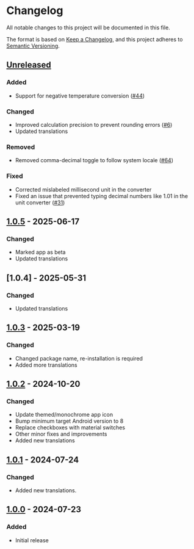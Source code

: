 # Changelog

All notable changes to this project will be documented in this file.

The format is based on [Keep a Changelog](https://keepachangelog.com/en/1.1.0/),
and this project adheres to [Semantic Versioning](https://semver.org/spec/v2.0.0.html).

## [Unreleased]

### Added

- Support for negative temperature conversion ([#44])

### Changed

- Improved calculation precision to prevent rounding errors ([#6])
- Updated translations

### Removed
 
- Removed comma-decimal toggle to follow system locale ([#64])

### Fixed

- Corrected mislabeled millisecond unit in the converter
- Fixed an issue that prevented typing decimal numbers like 1.01 in the unit converter ([#31])

## [1.0.5] - 2025-06-17

### Changed

- Marked app as beta
- Updated translations

## [1.0.4] - 2025-05-31

### Changed

- Updated translations

## [1.0.3] - 2025-03-19

### Changed
- Changed package name, re-installation is required
- Added more translations

## [1.0.2] - 2024-10-20

### Changed
- Update themed/monochrome app icon
- Bump minimum target Android version to 8
- Replace checkboxes with material switches
- Other minor fixes and improvements
- Added new translations

## [1.0.1] - 2024-07-24

### Changed
- Added new translations.

## [1.0.0] - 2024-07-23

### Added
- Initial release

[Unreleased]: https://github.com/FossifyOrg/Calculator/compare/1.0.5...HEAD
[1.0.5]: https://github.com/FossifyOrg/Calculator/compare/1.0.4...1.0.5
[1.1.0]: https://github.com/FossifyOrg/Calculator/compare/1.0.3...1.1.0
[1.0.3]: https://github.com/FossifyOrg/Calculator/compare/1.0.2...1.0.3
[1.0.2]: https://github.com/FossifyOrg/Calculator/compare/1.0.1...1.0.2
[1.0.1]: https://github.com/FossifyOrg/Calculator/compare/1.0.0...1.0.1
[1.0.0]: https://github.com/FossifyOrg/Calculator/releases/tag/1.0.0

[#6]: https://github.com/FossifyOrg/Calculator/issues/6
[#31]: https://github.com/FossifyOrg/Calculator/issues/31
[#44]: https://github.com/FossifyOrg/Calculator/issues/44
[#64]: https://github.com/FossifyOrg/Calculator/issues/64
